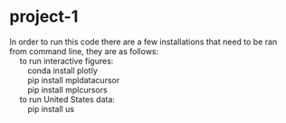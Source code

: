 # project-1

In order to run this code there are a few installations that need to be ran from command line, they are as follows: <br />
&emsp; to run interactive figures: <br />
&emsp;&emsp; conda install plotly <br />
&emsp;&emsp; pip install mpldatacursor <br />
&emsp;&emsp; pip install mplcursors <br />
&emsp; to run United States data: <br />
&emsp;&emsp; pip install us

